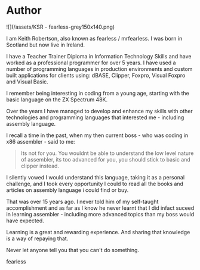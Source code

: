 # Author

![](/assets/KSR - fearless-grey150x140.png)

I am Keith Robertson, also known as fearless / mrfearless. I was born in Scotland but now live in Ireland.

I have a Teacher Trainer Diploma in Information Technology Skills and have worked as a professional programmer for over 5 years. I have used a number of programming languages in production environments and custom built applications for clients using: dBASE, Clipper, Foxpro, Visual Foxpro and Visual Basic.

I remember being interesting in coding from a young age, starting with the basic language on the ZX Spectrum 48K.

Over the years I have managed to develop and enhance my skills with other technologies and programming languages that interested me - including assembly language.

I recall a time in the past, when my then current boss - who was coding in x86 assembler - said to me:

> Its not for you. You wouldnt be able to understand the low level nature of assembler, its too advanced for you, you should stick to basic and clipper instead.

I silently vowed I would understand this language, taking it as a personal challenge, and I took every opportunity I could to read all the books and articles on assembly language i could find or buy.

That was over 15 years ago. I never told him of my self-taught accomplishment and as far as I know he never learnt that I did infact suceed in learning assembler - including more advanced topics than my boss would have expected.

Learning is a great and rewarding experience. And sharing that knowledge is a way of repaying that.

Never let anyone tell you that you can't do something.

fearless

